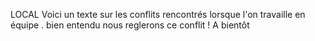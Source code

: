 LOCAL
Voici un texte sur les conflits rencontrés lorsque l'on travaille en équipe .
bien entendu nous reglerons ce conflit !
A bientôt
